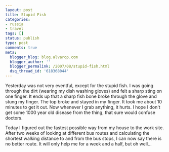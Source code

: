 ```yaml
---
layout: post
title: Stupid Fish
categories:
- russia
- travel
tags: []
status: publish
type: post
comments: true
meta:
  blogger_blog: blog.alvarop.com
  blogger_author: ''
  blogger_permalink: /2007/08/stupid-fish.html
  dsq_thread_id: '618368044'
---
```

Yesterday was not very eventful, except for the stupid fish. I was going through the dirt (wearing my dish washing gloves) and felt a sharp sting on one finger. It ends up that a sharp fish bone broke through the glove and stung my finger. The top broke and stayed in my finger. It took me about 10 minutes to get it out. Now whenever I grab anything, it hurts. I hope I don't get some 1000 year old disease from the thing, that sure would confuse doctors.

Today I figured out the fastest possible way from my house to the work site. After two weeks of looking at different bus routes and calculating the shortest walking distance to and from the bus stops, I can now say there is no better route. It will only help me for a week and a half, but oh well...
